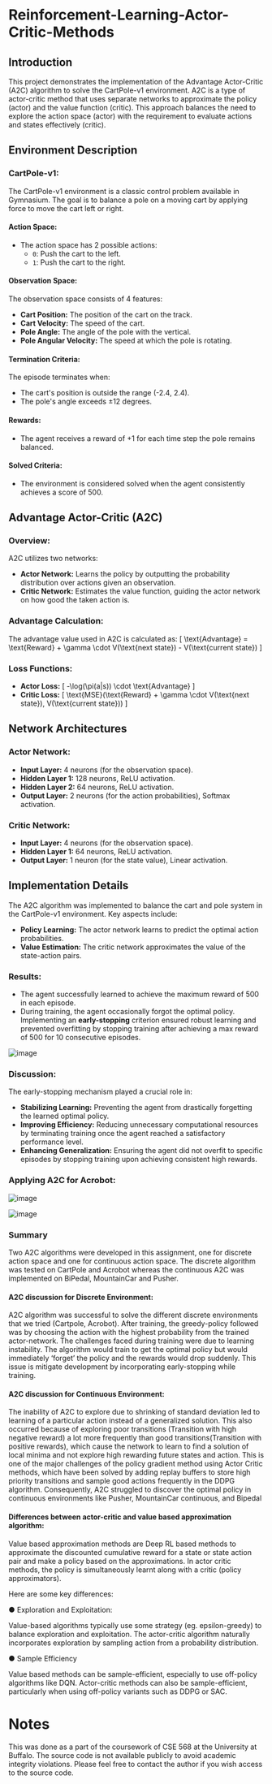 # Reinforcement-Learning-Actor-Critic-Methods

## Introduction
This project demonstrates the implementation of the Advantage Actor-Critic (A2C) algorithm to solve the CartPole-v1 environment. A2C is a type of actor-critic method that uses separate networks to approximate the policy (actor) and the value function (critic). This approach balances the need to explore the action space (actor) with the requirement to evaluate actions and states effectively (critic).

## Environment Description

### CartPole-v1:
The CartPole-v1 environment is a classic control problem available in Gymnasium. The goal is to balance a pole on a moving cart by applying force to move the cart left or right.

#### Action Space:
- The action space has 2 possible actions:
  - `0`: Push the cart to the left.
  - `1`: Push the cart to the right.

#### Observation Space:
The observation space consists of 4 features:
- **Cart Position:** The position of the cart on the track.
- **Cart Velocity:** The speed of the cart.
- **Pole Angle:** The angle of the pole with the vertical.
- **Pole Angular Velocity:** The speed at which the pole is rotating.

#### Termination Criteria:
The episode terminates when:
- The cart's position is outside the range (-2.4, 2.4).
- The pole's angle exceeds ±12 degrees.

#### Rewards:
- The agent receives a reward of +1 for each time step the pole remains balanced.

#### Solved Criteria:
- The environment is considered solved when the agent consistently achieves a score of 500.

## Advantage Actor-Critic (A2C)

### Overview:
A2C utilizes two networks:
- **Actor Network:** Learns the policy by outputting the probability distribution over actions given an observation.
- **Critic Network:** Estimates the value function, guiding the actor network on how good the taken action is.

### Advantage Calculation:
The advantage value used in A2C is calculated as:
\[ \text{Advantage} = \text{Reward} + \gamma \cdot V(\text{next state}) - V(\text{current state}) \]

### Loss Functions:
- **Actor Loss:** 
  \[ -\log(\pi(a|s)) \cdot \text{Advantage} \]
- **Critic Loss:** 
  \[ \text{MSE}(\text{Reward} + \gamma \cdot V(\text{next state}), V(\text{current state})) \]

## Network Architectures

### Actor Network:
- **Input Layer:** 4 neurons (for the observation space).
- **Hidden Layer 1:** 128 neurons, ReLU activation.
- **Hidden Layer 2:** 64 neurons, ReLU activation.
- **Output Layer:** 2 neurons (for the action probabilities), Softmax activation.

### Critic Network:
- **Input Layer:** 4 neurons (for the observation space).
- **Hidden Layer 1:** 64 neurons, ReLU activation.
- **Output Layer:** 1 neuron (for the state value), Linear activation.

## Implementation Details

The A2C algorithm was implemented to balance the cart and pole system in the CartPole-v1 environment. Key aspects include:
- **Policy Learning:** The actor network learns to predict the optimal action probabilities.
- **Value Estimation:** The critic network approximates the value of the state-action pairs.

### Results:
- The agent successfully learned to achieve the maximum reward of 500 in each episode.
- During training, the agent occasionally forgot the optimal policy. Implementing an **early-stopping** criterion ensured robust learning and prevented overfitting by stopping training after achieving a max reward of 500 for 10 consecutive episodes.

![image](https://github.com/imalhotra15/Reinforcement-Learning-Actor-Critic-Methods/assets/118845522/bb4228a3-4a4b-4209-bfdb-e1aafe4eb570)

### Discussion:
The early-stopping mechanism played a crucial role in:
- **Stabilizing Learning:** Preventing the agent from drastically forgetting the learned optimal policy.
- **Improving Efficiency:** Reducing unnecessary computational resources by terminating training once the agent reached a satisfactory performance level.
- **Enhancing Generalization:** Ensuring the agent did not overfit to specific episodes by stopping training upon achieving consistent high rewards.

### Applying A2C for Acrobot:

![image](https://github.com/imalhotra15/Reinforcement-Learning-Actor-Critic-Methods/assets/118845522/c666bcde-20bb-4882-8eb5-c5a19f0480e5)

![image](https://github.com/imalhotra15/Reinforcement-Learning-Actor-Critic-Methods/assets/118845522/ab38bfe2-f5fd-4be4-a05d-ddb9afacb201)


### Summary
Two A2C algorithms were developed in this assignment, one for discrete action space and one
for continuous action space. The discrete algorithm was tested on CartPole and Acrobot
whereas the continuous A2C was implemented on BiPedal, MountainCar and Pusher.

#### A2C discussion for Discrete Environment:

A2C algorithm was successful to solve the different discrete environments that we tried
(Cartpole, Acrobot). After training, the greedy-policy followed was by choosing the action with
the highest probability from the trained actor-network.
The challenges faced during training were due to learning instability. The algorithm would train
to get the optimal policy but would immediately ‘forget’ the policy and the rewards would drop
suddenly. This issue is mitigate development by incorporating early-stopping while training.

#### A2C discussion for Continuous Environment:

The inability of A2C to explore due to shrinking of standard deviation led to learning of a
particular action instead of a generalized solution. This also occurred because of exploring poor
transitions (Transition with high negative reward) a lot more frequently than good
transitions(Transition with positive rewards), which cause the network to learn to find a solution
of local minima and not explore high rewarding future states and action. This is one of the major
challenges of the policy gradient method using Actor Critic methods, which have been solved by
adding replay buffers to store high priority transitions and sample good actions frequently in the
DDPG algorithm. Consequently, A2C struggled to discover the optimal policy in continuous
environments like Pusher, MountainCar continuous, and Bipedal

#### Differences between actor-critic and value based approximation algorithm:

Value based approximation methods are Deep RL based methods to approximate the
discounted cumulative reward for a state or state action pair and make a policy based on the
approximations. In actor critic methods, the policy is simultaneously learnt along with a critic
(policy approximators).

Here are some key differences:

● Exploration and Exploitation:

Value-based algorithms typically use some strategy (eg. epsilon-greedy) to balance
exploration and exploitation. The actor-critic algorithm naturally incorporates exploration
by sampling action from a probability distribution.

● Sample Efficiency

Value based methods can be sample-efficient, especially to use off-policy algorithms like
DQN. Actor-critic methods can also be sample-efficient, particularly when using off-policy
variants such as DDPG or SAC.



# Notes

This was done as a part of the coursework of CSE 568 at the University at Buffalo. The source code is not available publicly to avoid academic integrity violations. Please feel free to contact the author if you wish access to the source code.

